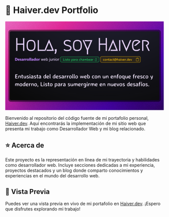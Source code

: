 # 🚀 Haiver.dev Portfolio

![just-the-basics](https://raw.githubusercontent.com/HaiveDev/haiver.dev/main/public/img/banner.png)

Bienvenido al repositorio del código fuente de mi portafolio personal, [Haiver.dev](https://haiver.dev/). Aquí encontrarás la implementación de mi sitio web que presenta mi trabajo como Desarrollador Web y mi blog relacionado.

## ⭐ Acerca de

Este proyecto es la representación en línea de mi trayectoria y habilidades como desarrollador web. Incluye secciones dedicadas a mi experiencia, proyectos destacados y un blog donde comparto conocimientos y experiencias en el mundo del desarrollo web.

## 👀 Vista Previa

Puedes ver una vista previa en vivo de mi portafolio en [Haiver.dev](https://haiver.dev/). ¡Espero que disfrutes explorando mi trabajo!
